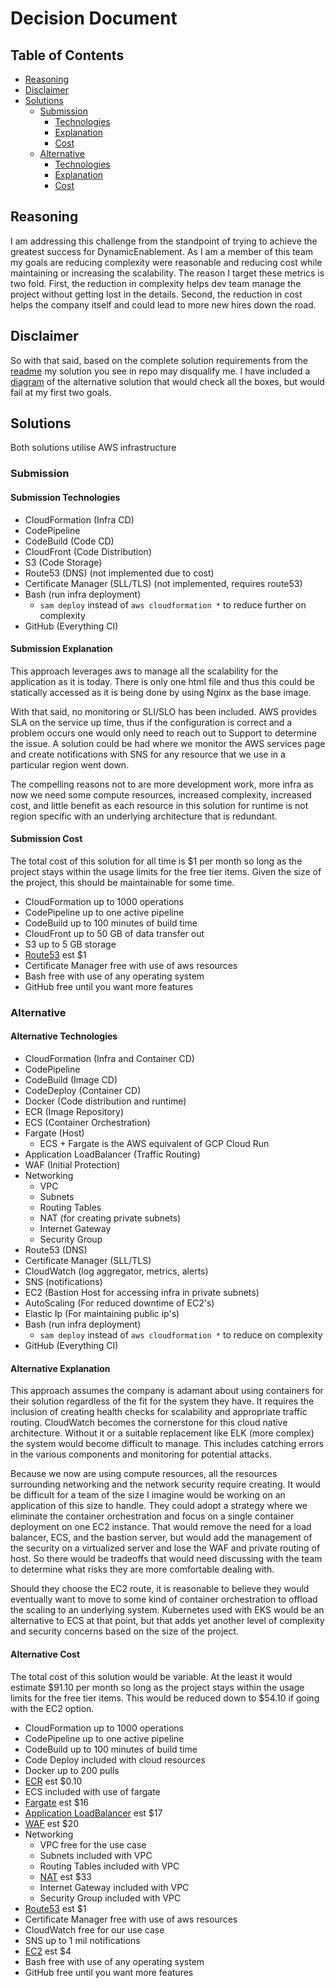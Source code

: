 # Decision Document

## Table of Contents
* [Reasoning](#reasoning)
* [Disclaimer](#disclaimer)
* [Solutions](#solutions)
    * [Submission](#submission)
        * [Technologies](#submission-technologies)
        * [Explanation](#submission-explanation)
        * [Cost](#submission-cost)
    * [Alternative](#alternative)
        * [Technologies](#alternative-technologies)
        * [Explanation](#alternative-explanation)
        * [Cost](#alternative-cost)

## Reasoning
I am addressing this challenge from the standpoint of trying to achieve the greatest success
for DynamicEnablement. As I am a member of this team my goals are reducing complexity were 
reasonable and reducing cost while maintaining or increasing the scalability. The reason I 
target these metrics is two fold. First, the reduction in complexity helps dev team manage 
the project without getting lost in the details. Second, the reduction in cost helps the
company itself and could lead to more new hires down the road. 

## Disclaimer
So with that said, based on the complete solution requirements from the [readme](README.md) my
solution you see in repo may disqualify me. I have included a [diagram](alternative-architecture.png)
of the alternative solution that would check all the boxes, but would fail at my first two goals. 

## Solutions
Both solutions utilise AWS infrastructure

### Submission

#### Submission Technologies
* CloudFormation (Infra CD)
* CodePipeline
* CodeBuild (Code CD)
* CloudFront (Code Distribution)
* S3 (Code Storage)
* Route53 (DNS) (not implemented due to cost)
* Certificate Manager (SLL/TLS) (not implemented, requires route53)
* Bash (run infra deployment)
    * `sam deploy` instead of `aws cloudformation *` to reduce further on complexity
* GitHub (Everything CI)

#### Submission Explanation
This approach leverages aws to manage all the scalability for the application as it is today.
There is only one html file and thus this could be statically accessed as it is being done by
using Nginx as the base image. 

With that said, no monitoring or SLI/SLO has been included. AWS
provides SLA on the service up time, thus if the configuration is correct and a problem occurs
one would only need to reach out to Support to determine the issue. A solution could be had where
we monitor the AWS services page and create notifications with SNS for any resource that we use 
in a particular region went down. 

The compelling reasons not to are more development work, more infra as now we need some compute 
resources, increased complexity, increased cost, and little benefit as each resource in this 
solution for runtime is not region specific with an underlying architecture that is redundant.

#### Submission Cost
The total cost of this solution for all time is $1 per month so long as the project stays within the
usage limits for the free tier items. Given the size of the project, this should be maintainable for
some time.

* CloudFormation up to 1000 operations
* CodePipeline up to one active pipeline
* CodeBuild up to 100 minutes of build time
* CloudFront up to 50 GB of data transfer out
* S3 up to 5 GB storage
* [Route53](https://aws.amazon.com/route53/pricing/) est $1
* Certificate Manager free with use of aws resources
* Bash free with use of any operating system
* GitHub free until you want more features

### Alternative

#### Alternative Technologies
* CloudFormation (Infra and Container CD)
* CodePipeline
* CodeBuild (Image CD)
* CodeDeploy (Container CD)
* Docker (Code distribution and runtime)
* ECR (Image Repository)
* ECS (Container Orchestration)
* Fargate (Host)
    * ECS + Fargate is the AWS equivalent of GCP Cloud Run
* Application LoadBalancer (Traffic Routing)
* WAF (Initial Protection)
* Networking
    * VPC
    * Subnets
    * Routing Tables
    * NAT (for creating private subnets)
    * Internet Gateway
    * Security Group
* Route53 (DNS)
* Certificate Manager (SLL/TLS)
* CloudWatch (log aggregator, metrics, alerts)
* SNS (notifications)
* EC2 (Bastion Host for accessing infra in private subnets)
* AutoScaling (For reduced downtime of EC2's)
* Elastic Ip (For maintaining public ip's)
* Bash (run infra deployment)
    * `sam deploy` instead of `aws cloudformation *` to reduce on complexity
* GitHub (Everything CI)

#### Alternative Explanation
This approach assumes the company is adamant about using containers for their solution regardless
of the fit for the system they have. It requires the inclusion of creating health checks for 
scalability and appropriate traffic routing. CloudWatch becomes the cornerstone for this cloud native
architecture. Without it or a suitable replacement like ELK (more complex) the system would become
difficult to manage. This includes catching errors in the various components and monitoring for 
potential attacks. 

Because we now are using compute resources, all the resources surrounding networking and the network
security require creating. It would be difficult for a team of the size I imagine would be working
on an application of this size to handle. They could adopt a strategy where we eliminate the container
orchestration and focus on a single container deployment on one EC2 instance. That would remove the 
need for a load balancer, ECS, and the bastion server, but would add the management of the security
on a virtualized server and lose the WAF and private routing of host. So there would be tradeoffs 
that would need discussing with the team to determine what risks they are more comfortable dealing with. 

Should they choose the EC2 route, it is reasonable to believe they would eventually want to move to 
some kind of container orchestration to offload the scaling to an underlying system. Kubernetes used 
with EKS would be an alternative to ECS at that point, but that adds yet another level of complexity 
and security concerns based on the size of the project. 

#### Alternative Cost
The total cost of this solution would be variable. At the least it would estimate $91.10 per month so 
long as the project stays within the usage limits for the free tier items. This would be reduced down
to $54.10 if going with the EC2 option.

* CloudFormation up to 1000 operations
* CodePipeline up to one active pipeline
* CodeBuild up to 100 minutes of build time
* Code Deploy included with cloud resources
* Docker up to 200 pulls
* [ECR](https://aws.amazon.com/ecr/pricing/) est $0.10
* ECS included with use of fargate
* [Fargate](https://aws.amazon.com/fargate/pricing/?nc=sn&loc=2) est $16
* [Application LoadBalancer](https://aws.amazon.com/elasticloadbalancing/pricing/?nc=sn&loc=3) est $17
* [WAF](https://aws.amazon.com/waf/pricing/) est $20
* Networking
    * VPC free for the use case
    * Subnets included with VPC
    * Routing Tables included with VPC
    * [NAT](https://aws.amazon.com/vpc/pricing/) est $33
    * Internet Gateway included with VPC
    * Security Group included with VPC
* [Route53](https://aws.amazon.com/route53/pricing/) est $1
* Certificate Manager free with use of aws resources
* CloudWatch free for our use case
* SNS up to 1 mil notifications
* [EC2](https://aws.amazon.com/ecr/pricing/) est $4
* Bash free with use of any operating system
* GitHub free until you want more features
